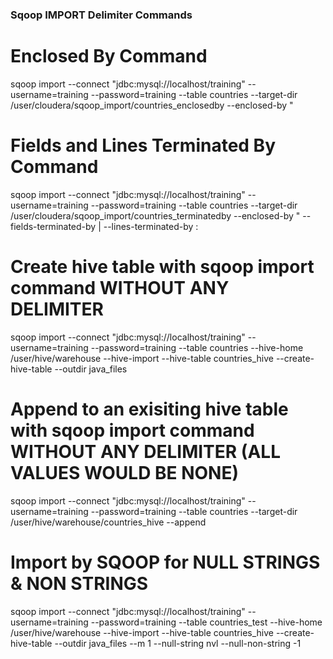 ### Sqoop IMPORT Delimiter Commands

# Enclosed By Command
sqoop import --connect "jdbc:mysql://localhost/training" --username=training --password=training --table countries --target-dir /user/cloudera/sqoop_import/countries_enclosedby --enclosed-by \"

# Fields and Lines Terminated By Command
sqoop import --connect "jdbc:mysql://localhost/training" --username=training --password=training --table countries --target-dir /user/cloudera/sqoop_import/countries_terminatedby --enclosed-by \" --fields-terminated-by \| --lines-terminated-by \:

# Create hive table with sqoop import command WITHOUT ANY DELIMITER
sqoop import --connect "jdbc:mysql://localhost/training" --username=training --password=training --table countries --hive-home /user/hive/warehouse --hive-import --hive-table countries_hive --create-hive-table --outdir java_files

# Append to an exisiting hive table with sqoop import command WITHOUT ANY DELIMITER (ALL VALUES WOULD BE NONE)
sqoop import --connect "jdbc:mysql://localhost/training" --username=training --password=training --table countries --target-dir /user/hive/warehouse/countries_hive --append

# Import by SQOOP for NULL STRINGS & NON STRINGS
sqoop import --connect "jdbc:mysql://localhost/training" --username=training --password=training --table countries_test --hive-home /user/hive/warehouse --hive-import --hive-table countries_hive --create-hive-table --outdir java_files --m 1 --null-string nvl --null-non-string -1
